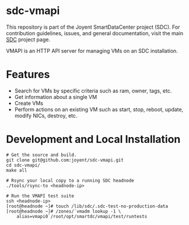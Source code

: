 <!--
    This Source Code Form is subject to the terms of the Mozilla Public
    License, v. 2.0. If a copy of the MPL was not distributed with this
    file, You can obtain one at http://mozilla.org/MPL/2.0/.
-->

<!--
    Copyright (c) 2014, Joyent, Inc.
-->

# sdc-vmapi

This repository is part of the Joyent SmartDataCenter project (SDC).  For
contribution guidelines, issues, and general documentation, visit the main
[SDC](http://github.com/joyent/sdc) project page.

VMAPI is an HTTP API server for managing VMs on an SDC installation.


# Features

* Search for VMs by specific criteria such as ram, owner, tags, etc.
* Get information about a single VM
* Create VMs
* Perform actions on an existing VM such as start, stop, reboot, update, modify NICs, destroy, etc.

# Development and Local Installation

    # Get the source and build.
    git clone git@github.com:joyent/sdc-vmapi.git
    cd sdc-vmapi/
    make all

    # Rsync your local copy to a running SDC headnode
    ./tools/rsync-to <headnode-ip>

    # Run the VMAPI test suite
    ssh <headnode-ip>
    [root@headnode ~]# touch /lib/sdc/.sdc-test-no-production-data
    [root@headnode ~]# /zones/`vmadm lookup -1 \
        alias=vmapi0`/root/opt/smartdc/vmapi/test/runtests

